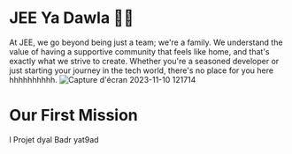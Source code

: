 # JEE Ya Dawla 👩‍💻
At JEE, we go beyond being just a team; we're a family. We understand the value of having a supportive community that feels like home, and that's exactly what we strive to create. Whether you're a seasoned developer or just starting your journey in the tech world, there's no place for you here hhhhhhhhhh.
![Capture d'écran 2023-11-10 121714](https://github.com/Jee-on-fire/.github/assets/56237310/79359dcb-6683-43bf-9b0c-d2b836c34216)

# Our First Mission
l Projet dyal Badr yat9ad


